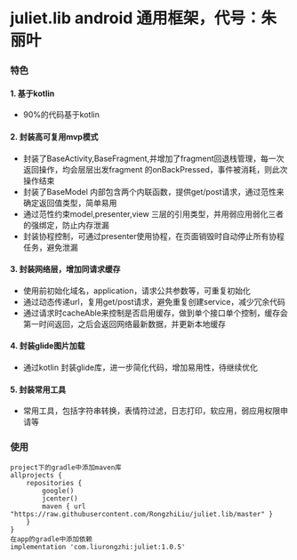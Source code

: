 # juliet.lib android 通用框架，代号：朱丽叶
### 特色
#### 1. 基于kotlin
* 90%的代码基于kotlin
#### 2. 封装高可复用mvp模式 
* 封装了BaseActivity,BaseFragment,并增加了fragment回退栈管理，每一次返回操作，均会层层出发fragment 的onBackPressed，事件被消耗，则此次操作结束  
* 封装了BaseModel 内部包含两个内联函数，提供get/post请求，通过范性来确定返回值类型，简单易用  
* 通过范性约束model,presenter,view 三层的引用类型，并用弱应用弱化三者的强绑定，防止内存泄漏
* 封装协程控制，可通过presenter使用协程，在页面销毁时自动停止所有协程任务，避免泄漏
#### 3. 封装网络层，增加同请求缓存  
* 使用前初始化域名，application，请求公共参数等，可重复初始化
* 通过动态传递url，复用get/post请求，避免重复创建service，减少冗余代码
* 通过请求时cacheAble来控制是否启用缓存，做到单个接口单个控制，缓存会第一时间返回，之后会返回网络最新数据，并更新本地缓存
#### 4. 封装glide图片加载  
* 通过kotlin 封装glide库，进一步简化代码，增加易用性，待继续优化
#### 5. 封装常用工具
* 常用工具，包括字符串转换，表情符过滤，日志打印，软应用，弱应用权限申请等
### 使用  
```
project下的gradle中添加maven库
allprojects {
    repositories {
        google()
        jcenter()
        maven { url "https://raw.githubusercontent.com/RongzhiLiu/juliet.lib/master" }
    }
}
在app的gradle中添加依赖
implementation 'com.liurongzhi:juliet:1.0.5'
```
